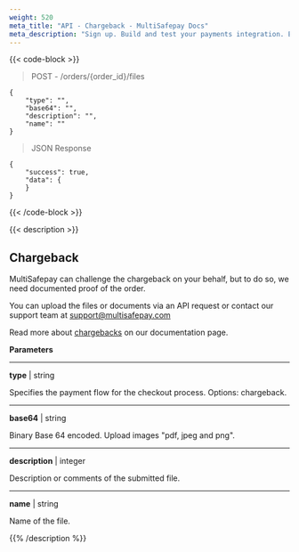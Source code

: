 ```yaml
---
weight: 520
meta_title: "API - Chargeback - MultiSafepay Docs"
meta_description: "Sign up. Build and test your payments integration. Explore our products and services. Use our API Reference, SDKs, and wrappers. Get support."
---
```

{{< code-block >}}
> POST - /orders/{order_id}/files

```shell
{
    "type": "",
    "base64": "",
    "description": "",
    "name": ""
}
```

> JSON Response

```shell
{
    "success": true,
    "data": {
    }
}
```
{{< /code-block >}}

{{< description >}}
## Chargeback

MultiSafepay can challenge the chargeback on your behalf, but to do so, we need documented proof of the order.

You can upload the files or documents via an API request or contact our support team at <support@multisafepay.com>

Read more about [chargebacks](/faq/chargebacks) on our documentation page.

**Parameters**

----------------
__type__ | string

Specifies the payment flow for the checkout process. Options: chargeback.

----------------
__base64__ | string

Binary Base 64 encoded. Upload images "pdf, jpeg and png". 

----------------
__description__ | integer

Description or comments of the submitted file. 

----------------
__name__ | string

Name of the file.

{{% /description %}}


